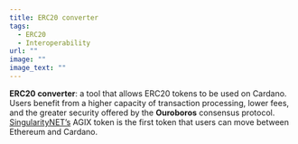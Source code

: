 ```yaml
---
title: ERC20 converter
tags:
  - ERC20
  - Interoperability
url: ""
image: ""
image_text: ""
---
```


**ERC20 converter**: a tool that allows ERC20 tokens to be used on Cardano. Users benefit from a higher capacity of transaction processing, lower fees, and the greater security offered by the **Ouroboros** consensus protocol. [SingularityNET’s](https://singularitynet.io/) AGIX token is the first token that users can move between Ethereum and Cardano.
